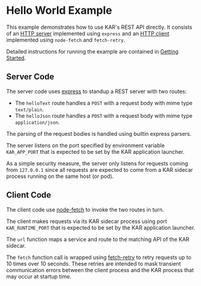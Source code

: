 # Hello World Example

This example demonstrates how to use KAR's REST API directly. It consists of an
[HTTP server](server.js) implemented using `express` and an [HTTP
client](client.js) implemented using `node-fetch` and `fetch-retry`.

Detailed instructions for running the example are contained in [Getting
Started](../../docs/getting-started.md).

## Server Code

The server code uses [express](https://www.npmjs.com/package/express) to standup
a REST server with two routes:
* The `helloText` route handles a `POST` with a request body with mime type
  `text/plain`. 
* The `helloJson` route handles a `POST` with a request body with mime type
  `application/json`.

The parsing of the request bodies is handled using builtin express parsers.

The server listens on the port specified by environment variable `KAR_APP_PORT`
that is expected to be set by the KAR application launcher.

As a simple security measure, the server only listens for requests coming from
`127.0.0.1` since all requests are expected to come from a KAR sidecar process
running on the same host (or pod).

## Client Code

The client code use [node-fetch](https://www.npmjs.com/package/node-fetch) to
invoke the two routes in turn.

The client makes requests via its KAR sidecar process using port
`KAR_RUNTIME_PORT` that is expected to be set by the KAR application launcher.

The `url` function maps a service and route to the matching API of the KAR
sidecar.

The `fetch` function call is wrapped using
[fetch-retry](https://www.npmjs.com/package/fetch-retry) to retry requests up to
10 times over 10 seconds. These retries are intended to mask transient
communication errors between the client process and the KAR process that may
occur at startup time.
